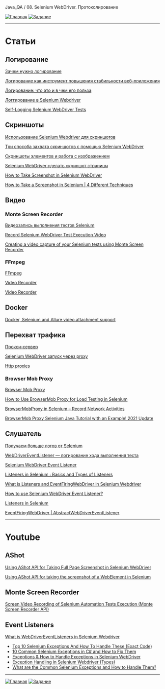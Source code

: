 Java_QA / 08. Selenium WebDriver. Протоколирование

[![Главная](https://img.shields.io/badge/-Главная-aaccee)](README.md)
[![Задание](https://img.shields.io/badge/-Задание-99ffee)](3.%20Задание.md)

***

# Статьи

## Логирование

[Зачем нужно логирование](https://javarush.ru/groups/posts/2293-zachem-nuzhno-logirovanie)

[Логирование как инструмент повышения стабильности веб-приложения](https://tproger.ru/articles/logging-on-frontend-and-backend/)

[Логирование: что это и в чем его польза](https://itglobal.com/ru-ru/company/blog/logirovanie/)

[Логгирование в Selenium Webdriver](https://comaqa.gitbook.io/selenium-webdriver-lectures/selenium-webdriver.-problemnye-momenty/loggirovanie-v-selenium-webdriver)

[Self-Logging Selenium WebDriver Tests](https://alexsiminiuc.medium.com/self-logging-selenium-webdriver-tests-142701e6b815)

## Скриншоты

[Использование Selenium Webdriver для скриншотов](https://coderlessons.com/tutorials/kachestvo-programmnogo-obespecheniia/uchebnik-selenium/42-sdelai-skrinshot-v-selenium)

[Три способа захвата скриншотов с помощью Selenium WebDriver](https://codengineering.ru/post/25236)

[Скриншоты элементов и работа с изображением](https://kreisfahrer.gitbooks.io/selenium-webdriver/content/skrinshoti_elementov_i_rabota_s_izobrazheniem.html)

[Selenium WebDriver сделать скриншот страницы](http://internetka.in.ua/selenium-capture-screeshot/)

[How to Take Screenshot in Selenium WebDriver](https://www.guru99.com/take-screenshot-selenium-webdriver.html)

[How to Take a Screenshot in Selenium | 4 Different Techniques](https://www.swtestacademy.com/screenshot-selenium-webdriver/)

## Видео

### Monte Screen Recorder

[Видеозапись выполнения тестов Selenium](http://internetka.in.ua/selenium-screen-recordering/)

[Record Selenium WebDriver Test Execution Video](https://www.qaautomation.co.in/2019/06/record-selenium-webdriver-test-monte-screen-recorder.html)

[Creating a video capture of your Selenium tests using Monte Screen Recorder](https://www.ontestautomation.com/creating-a-video-capture-of-your-selenium-tests-using-monte-screen-recorder/)

### FFmpeg

[FFmpeg](https://ru.wikipedia.org/wiki/FFmpeg)

[Video Recorder](https://github.com/SergeyPirogov/video-recorder-java)

[Video Recorder](http://automation-remarks.com/video-recorder-java/)

## Docker

[Docker, Selenium and Allure video attachment support](https://automated-testing.info/t/docker-selenium-and-allure-video-attachment-support/9885)

## Перехват трафика

[Прокси-сервер](https://ru.wikipedia.org/wiki/%D0%9F%D1%80%D0%BE%D0%BA%D1%81%D0%B8-%D1%81%D0%B5%D1%80%D0%B2%D0%B5%D1%80)

[Selenium WebDriver запуск через proxy](http://internetka.in.ua/selenium-proxy/)

[Http proxies](https://www.selenium.dev/documentation/en/webdriver/http_proxies/)

### Browser Mob Proxy

[Browser Mob Proxy](https://comaqa.gitbook.io/selenium-webdriver-lectures/selenium-webdriver.-testirovanie-klientskoi-proizvoditelnosti/browser-mob-proxy)

[How to Use BrowserMob Proxy for Load Testing in Selenium](https://www.techbeamers.com/selenium-load-testing-demo-browsermob-proxy/)

[BrowserMobProxy in Selenium – Record Network Activities](https://www.swtestacademy.com/browsermobproxy-in-selenium/)

[BrowserMob Proxy Selenium Java Tutorial with an Example! 2021 Update](https://www.swtestacademy.com/browsermob-proxy-selenium-java/)

## Слушатель

[Получаем больше логов от Selenium](https://automation-remarks.com/selenium-logs/)

[WebDriverEventListener — логирование хода выполнения теста](http://internetka.in.ua/webdrivereventlistener/)

[Selenium WebDriver Event Listener](https://www.toolsqa.com/selenium-webdriver/event-listener/)

[Listeners in Selenium : Basics and Types of Listeners](https://www.browserstack.com/guide/listeners-in-selenium)

[What is Listeners and EventFiringWebDriver in Selenium Webdriver](https://learn-automation.com/what-is-listeners-in-selenium-webdriver/)

[How to use Selenium WebDriver Event Listener?](https://codoid.com/how-to-use-selenium-webdriver-event-listener/)

[Listeners in Selenium](https://chercher.tech/java/listeners-selenium-webdriver)

[EventFiringWebDriver | AbstractWebDriverEventListener](http://seleniumworks.blogspot.com/2014/02/eventfiringwebdriver.html)

***

# Youtube

## AShot

[Using AShot API for Taking Full Page Screenshot in Selenium WebDriver](https://www.youtube.com/watch?v=8Sdk1TA55_8&list=PLsjUcU8CQXGHwYF_cL_YvfT3KtbggJIOT&index=26)

[Using AShot API for taking the screenshot of a WebElement in Selenium](https://www.youtube.com/watch?v=lEAsC2rRRDw&list=PLsjUcU8CQXGHwYF_cL_YvfT3KtbggJIOT&index=27)

## Monte Screen Recorder

[Screen Video Recording of Selenium Automation Tests Execution (Monte Screen Recorder API)](https://www.youtube.com/watch?v=visvcWgEpGE&list=PLsjUcU8CQXGHwYF_cL_YvfT3KtbggJIOT&index=23)

## Event Listeners 

[What is WebDriverEventListeners in Selenium Webdriver](https://www.youtube.com/watch?v=ZyX9HkVf4sw)

* [Top 10 Selenium Exceptions And How To Handle These (Exact Code)](https://www.softwaretestinghelp.com/exception-handling-framework-selenium-tutorial-19/#8_orgopenqaseleniumTimeoutException)
* [10 Common Selenium Exceptions in C# and How to Fix Them](https://blog.testproject.io/2020/12/28/10-common-selenium-exceptions-in-c-and-how-to-fix-them/)
* [Exceptions & How to Handle Exceptions in Selenium WebDriver](https://blog.knoldus.com/exceptions-how-to-handle-exceptions-in-selenium-webdriver/#nosuchelementexception)
* [Exception Handling in Selenium Webdriver (Types)](https://www.guru99.com/exception-handling-selenium.html)
* [What are the Common Selenium Exceptions and How to Handle Them?](https://www.thepsi.com/what-are-the-common-selenium-exceptions-and-how-to-handle-them/)


***

[![Главная](https://img.shields.io/badge/-Главная-aaccee)](README.md)
[![Задание](https://img.shields.io/badge/-Задание-99ffee)](3.%20Задание.md)